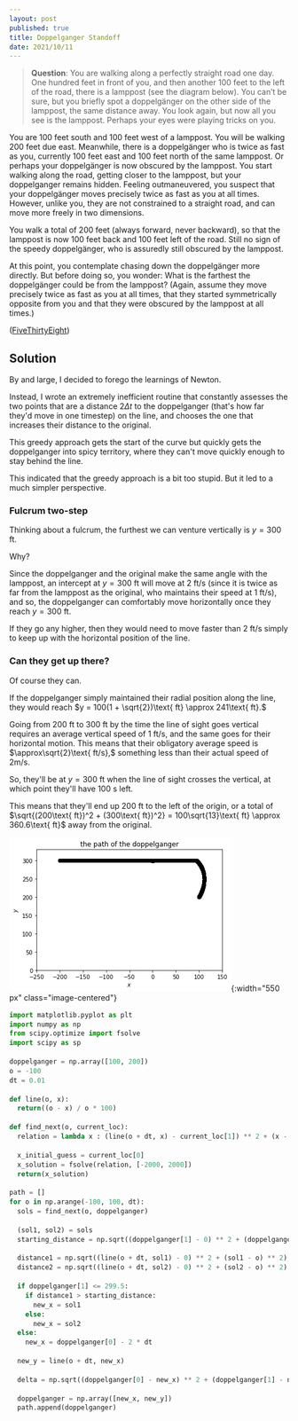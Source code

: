 ```yaml
---
layout: post
published: true
title: Doppelganger Standoff
date: 2021/10/11
---
```


>**Question**: You are walking along a perfectly straight road one day. One hundred feet in front of you, and then another 100 feet to the left of the road, there is a lamppost (see the diagram below). You can’t be sure, but you briefly spot a doppelgänger on the other side of the lamppost, the same distance away. You look again, but now all you see is the lamppost. Perhaps your eyes were playing tricks on you.

You are 100 feet south and 100 feet west of a lamppost. You will be walking 200 feet due east. Meanwhile, there is a doppelgänger who is twice as fast as you, currently 100 feet east and 100 feet north of the same lamppost.
Or perhaps your doppelgänger is now obscured by the lamppost. You start walking along the road, getting closer to the lamppost, but your doppelganger remains hidden. Feeling outmaneuvered, you suspect that your doppelgänger moves precisely twice as fast as you at all times. However, unlike you, they are not constrained to a straight road, and can move more freely in two dimensions.

You walk a total of 200 feet (always forward, never backward), so that the lamppost is now 100 feet back and 100 feet left of the road. Still no sign of the speedy doppelgänger, who is assuredly still obscured by the lamppost.

At this point, you contemplate chasing down the doppelgänger more directly. But before doing so, you wonder: What is the farthest the doppelgänger could be from the lamppost? (Again, assume they move precisely twice as fast as you at all times, that they started symmetrically opposite from you and that they were obscured by the lamppost at all times.)

<!--more-->

([FiveThirtyEight](https://fivethirtyeight.com/features/can-you-evade-your-evil-twin/))

## Solution

By and large, I decided to forego the learnings of Newton. 

Instead, I wrote an extremely inefficient routine that constantly assesses the two points that are a distance $2\Delta t$ to the doppelganger (that's how far they'd move in one timestep) on the line, and chooses the one that increases their distance to the original.

This greedy approach gets the start of the curve but quickly gets the doppelganger into spicy territory, where they can't move quickly enough to stay behind the line. 

This indicated that the greedy approach is a bit too stupid. But it led to a much simpler perspective.

### Fulcrum two-step

Thinking about a fulcrum, the furthest we can venture vertically is $y = 300\text{ ft}.$ 

Why? 

Since the doppelganger and the original make the same angle with the lamppost, an intercept at $y = 300\text{ ft}$ will move at $2 \text{ ft/s}$ (since it is twice as far from the lamppost as the original, who maintains their speed at $1 \text{ ft/s}$), and so, the doppelganger can comfortably move horizontally once they reach $y=300\text{ ft}.$  

If they go any higher, then they would need to move faster than $2\text{ ft/s}$ simply to keep up with the horizontal position of the line. 

### Can they get up there?

Of course they can. 

If the doppelganger simply maintained their radial position along the line, they would reach $y = 100(1 + \sqrt{2})\text{ ft} \approx 241\text{ ft}.$ 

Going from $200\text{ ft}$ to $300\text{ ft}$ by the time the line of sight goes vertical requires an average vertical speed of $1\text{ ft/s},$ and the same goes for their horizontal motion. This means that their obligatory average speed is $\approx\sqrt{2}\text{ ft/s},$ something less than their actual speed of $2\text{m/s}.$

So, they'll be at $y = 300\text{ ft}$ when the line of sight crosses the vertical, at which point they'll have $100\text{ s}$ left. 

This means that they'll end up $200 \text{ ft}$ to the left of the origin, or a total of $\sqrt{(200\text{ ft})^2 + (300\text{ ft})^2} = 100\sqrt{13}\text{ ft} \approx 360.6\text{ ft}$ away from the original.

![](/img/2021-10-11-doppelganger-path.png){:width="550 px" class="image-centered"}

<!-- Once we're there, we might be in a tricky spot. How fast do we need to move to stay on the line? To start, the vertical line at 300 ft is moving at $2 \text{ft/s}$ when it passes vertical. But how fast does the intercept at $y = 300\text{ ft}$ move in general?  -->

```python
import matplotlib.pyplot as plt
import numpy as np
from scipy.optimize import fsolve
import scipy as sp

doppelganger = np.array([100, 200])
o = -100
dt = 0.01

def line(o, x):
  return((o - x) / o * 100)

def find_next(o, current_loc):
  relation = lambda x : (line(o + dt, x) - current_loc[1]) ** 2 + (x - current_loc[0]) ** 2 - (2 * dt) ** 2

  x_initial_guess = current_loc[0]
  x_solution = fsolve(relation, [-2000, 2000])
  return(x_solution)
  
path = []
for o in np.arange(-100, 100, dt):
  sols = find_next(o, doppelganger)
    
  (sol1, sol2) = sols
  starting_distance = np.sqrt((doppelganger[1] - 0) ** 2 + (doppelganger[0] - o) ** 2)

  distance1 = np.sqrt((line(o + dt, sol1) - 0) ** 2 + (sol1 - o) ** 2)
  distance2 = np.sqrt((line(o + dt, sol2) - 0) ** 2 + (sol2 - o) ** 2)

  if doppelganger[1] <= 299.5:
    if distance1 > starting_distance:
      new_x = sol1
    else:
      new_x = sol2
  else:
    new_x = doppelganger[0] - 2 * dt

  new_y = line(o + dt, new_x)

  delta = np.sqrt((doppelganger[0] - new_x) ** 2 + (doppelganger[1] - new_y) ** 2)

  doppelganger = np.array([new_x, new_y])
  path.append(doppelganger)

```


<br>
